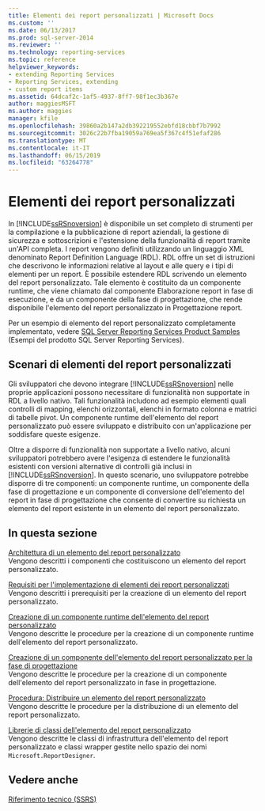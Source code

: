 ```yaml
---
title: Elementi dei report personalizzati | Microsoft Docs
ms.custom: ''
ms.date: 06/13/2017
ms.prod: sql-server-2014
ms.reviewer: ''
ms.technology: reporting-services
ms.topic: reference
helpviewer_keywords:
- extending Reporting Services
- Reporting Services, extending
- custom report items
ms.assetid: 64dcaf2c-1af5-4937-8ff7-98f1ec3b367e
author: maggiesMSFT
ms.author: maggies
manager: kfile
ms.openlocfilehash: 39860a2b147a2db392219552ebfd18cbbf7b7992
ms.sourcegitcommit: 3026c22b7fba19059a769ea5f367c4f51efaf286
ms.translationtype: MT
ms.contentlocale: it-IT
ms.lasthandoff: 06/15/2019
ms.locfileid: "63264778"
---
```

# <a name="custom-report-items"></a>Elementi dei report personalizzati
  In [!INCLUDE[ssRSnoversion](../../includes/ssrsnoversion-md.md)] è disponibile un set completo di strumenti per la compilazione e la pubblicazione di report aziendali, la gestione di sicurezza e sottoscrizioni e l'estensione della funzionalità di report tramite un'API completa. I report vengono definiti utilizzando un linguaggio XML denominato Report Definition Language (RDL). RDL offre un set di istruzioni che descrivono le informazioni relative al layout e alle query e i tipi di elementi per un report. È possibile estendere RDL scrivendo un elemento del report personalizzato. Tale elemento è costituito da un componente runtime, che viene chiamato dal componente Elaborazione report in fase di esecuzione, e da un componente della fase di progettazione, che rende disponibile l'elemento del report personalizzato in Progettazione report.  
  
 Per un esempio di elemento del report personalizzato completamente implementato, vedere [SQL Server Reporting Services Product Samples](https://go.microsoft.com/fwlink/?LinkId=177889) (Esempi del prodotto SQL Server Reporting Services).  
  
## <a name="custom-report-item-scenarios"></a>Scenari di elementi del report personalizzati  
 Gli sviluppatori che devono integrare [!INCLUDE[ssRSnoversion](../../includes/ssrsnoversion-md.md)] nelle proprie applicazioni possono necessitare di funzionalità non supportate in RDL a livello nativo. Tali funzionalità includono ad esempio elementi quali controlli di mapping, elenchi orizzontali, elenchi in formato colonna e matrici di tabelle pivot. Un componente runtime dell'elemento del report personalizzato può essere sviluppato e distribuito con un'applicazione per soddisfare queste esigenze.  
  
 Oltre a disporre di funzionalità non supportate a livello nativo, alcuni sviluppatori potrebbero avere l'esigenza di estendere le funzionalità esistenti con versioni alternative di controlli già inclusi in [!INCLUDE[ssRSnoversion](../../includes/ssrsnoversion-md.md)]. In questo scenario, uno sviluppatore potrebbe disporre di tre componenti: un componente runtime, un componente della fase di progettazione e un componente di conversione dell'elemento del report in fase di progettazione che consente di convertire su richiesta un elemento del report esistente in un elemento del report personalizzato.  
  
## <a name="in-this-section"></a>In questa sezione  
 [Architettura di un elemento del report personalizzato](custom-report-item-architecture.md)  
 Vengono descritti i componenti che costituiscono un elemento del report personalizzato.  
  
 [Requisiti per l'implementazione di elementi dei report personalizzati](custom-report-item-implementation-requirements.md)  
 Vengono descritti i prerequisiti per la creazione di un elemento del report personalizzato.  
  
 [Creazione di un componente runtime dell'elemento del report personalizzato](creating-a-custom-report-item-run-time-component.md)  
 Vengono descritte le procedure per la creazione di un componente runtime dell'elemento del report personalizzato.  
  
 [Creazione di un componente dell'elemento del report personalizzato per la fase di progettazione](creating-a-custom-report-item-design-time-component.md)  
 Vengono descritte le procedure per la creazione di un componente dell'elemento del report personalizzato in fase in progettazione.  
  
 [Procedura: Distribuire un elemento del report personalizzato](how-to-deploy-a-custom-report-item.md)  
 Vengono descritte le procedure per la distribuzione di un elemento del report personalizzato.  
  
 [Librerie di classi dell'elemento del report personalizzato](custom-report-item-class-libraries.md)  
 Vengono descritte le classi di infrastruttura dell'elemento del report personalizzato e classi wrapper gestite nello spazio dei nomi `Microsoft.ReportDesigner`.  
  
## <a name="see-also"></a>Vedere anche  
 [Riferimento tecnico &#40;SSRS&#41;](../technical-reference-ssrs.md)  
  
  

